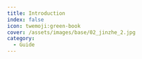 ```yaml
---
title: Introduction
index: false
icon: twemoji:green-book
cover: /assets/images/base/02_jinzhe_2.jpg
category:
  - Guide
---
```


<Catalog />
